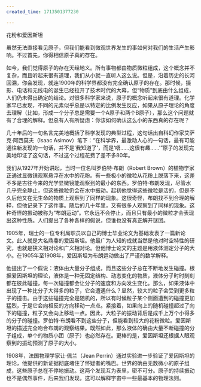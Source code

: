 ```yaml
---
created_time: 1713501377230

---
```

花粉和爱因斯坦

虽然无法直接看见原子，但我们能看到微观世界发生的事如何对我们的生活产生影响。不过首先，你得相信原子真的存在。

如今，我们觉得原子的存在天经地义。所有事物都由物质微粒组成，这个概念并不复杂，而且听起来很有道理，我们从小就一直听人这么说。但是，沿着历史的长河回溯，你会发现，就连1900年的科学界都没有完全确认原子的存在。那时候，摄影、电话和无线电的诞生已经拉开了技术时代的大幕，但“物质”到底由什么组成，人们仍未得出确定的结论。对很多科学家来说，原子的概念听起来很有道理。化学家早已发现，不同的元素似乎总是以特定的比例发生反应，如果从原子理论的角度去理解（比如，形成一个分子总是需要一个A原子和两个B原子），那么这个问题就有了合理的解释。但总有人有所疑虑：你该如何确认这么小的东西真的存在呢？

几十年后的一句名言完美地概括了科学发现的典型过程，这句话出自科幻作家艾萨克·阿西莫夫（Isaac Asimov）笔下：“在科学界，最激动人心的一句话，最有可能通往新发现的一句话，并不是‘我知道了’，而是‘唔……这很有趣……’”原子的发现完美地印证了这句话，不过这个过程花费了差不多80年。

我们从1927年开始讲起，当时一位名叫罗伯特·布朗（Robert Brown）的植物学家正通过显微镜观察悬浮在水中的花粉。有一些极小的微粒从花粉上脱落下来，这差不多是古往今来的光学显微镜能观察到的最小的东西。罗伯特·布朗发现，尽管水几乎完全静止，但这些微粒仍会在水中振动。起初他觉得这些微粒是活的，但是不久后他又在无生命的物质上观察到了同样的现象。这很奇怪，布朗找不到合理的解释，但他记录下了这件事。随后的几十年里，又有很多人观察到了同样的现象。这种奇怪的振动被称为“布朗运动”。它永远不会停止，而且只有最小的微粒才会表现出这种性质。人们提出了各种各样的假说，但谁也没有真正解开谜团。

1905年，瑞士的一位专利局职员以自己的博士毕业论文为基础发表了一篇新论文。此人就是大名鼎鼎的爱因斯坦。他最广为人知的成就当然是他对时空特性的研究，也就是狭义相对论和广义相对论。但他博士论文的主题是用液体测定分子的大小。在1905年至1908年，爱因斯坦为布朗运动做出了严谨的数学解释。

他提出了一个假说：液体由大量分子组成，而且这些分子总在不断地发生碰撞。根据爱因斯坦的理论，液体是一种无固定结构、动态变化的物质，液体分子时时刻刻都在彼此碰撞，每一次碰撞都会让分子的速度和方向发生变化。那么，如果液体中出现了一种比分子大得多的粒子，它会遭遇什么？显然，较大的粒子会受到更多粒子的撞击。由于这些碰撞完全是随机的，所以有时候粒子某个侧面遭到的碰撞更加猛烈，于是它会向相反的方向移动一点点。紧接着，如果向上的随机碰撞超过了向下的碰撞，粒子又会向上移动一点。因此，大粒子的振动背后是成千上万个小得多的分子的碰撞。罗伯特·布朗看不到这些分子，但能看到较大的花粉微粒。爱因斯坦的描述完全吻合布朗的观察结果。既然如此，那么液体的确由大量不断碰撞的分子组成，单个的物质小团（原子）也必然存在。更棒的是，爱因斯坦还根据人眼观察到的振动预测了原子的大小。

1908年，法国物理学家让·佩兰（Jean Perrin）通过实验进一步验证了爱因斯坦的理论，他提供的新证据彻底堵住了怀疑者的嘴巴。世界的确由无数微小的原子组成，这些原子总在不停地振动。这两个发现互为表里，密不可分。原子的持续振动也不是偶然事件，后来我们发现，这可以解释宇宙中一些最基本的物理法则。